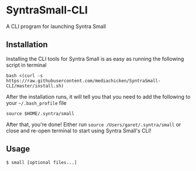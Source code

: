 # SyntraSmall-CLI
A CLI program for launching Syntra Small

## Installation

Installing the CLI tools for Syntra Small is as easy as running the following script in terminal

	bash <(curl -s https://raw.githubusercontent.com/mediachicken/SyntraSmall-CLI/master/install.sh)


After the installation runs, it will tell you that you need to add the following to your `~/.bash_profile` file

	source $HOME/.syntra/small

After that, you're done! Either run `source /Users/garet/.syntra/small` or close and re-open terminal to start using Syntra Small's CLI!


## Usage

	$ small [optional files...]
